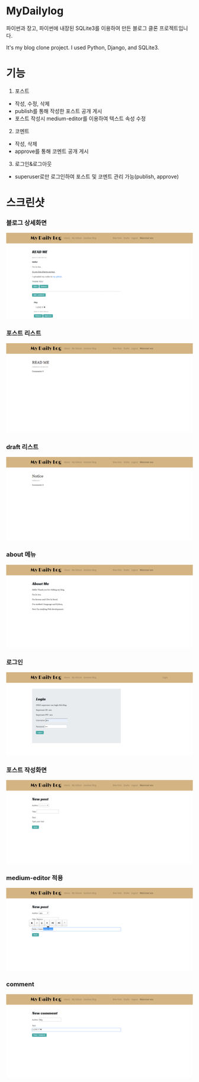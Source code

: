 # MyDailylog
 파이썬과 장고, 파이썬에 내장된 SQLite3를 이용하여 만든 블로그 클론 프로젝트입니다.
 
 It's my blog clone project. I used Python, Django, and SQLite3.
 
# 기능
1. 포스트
  * 작성, 수정, 삭제
 * publish를 통해 작성한 포스트 공개 게시
 * 포스트 작성시 medium-editor를 이용하여 텍스트 속성 수정

2. 코멘트
 * 작성, 삭제
 * approve를 통해 코멘트 공개 게시
 
3. 로그인&로그아웃
  * superuser로만 로그인하여 포스트 및 코멘트 관리 가능(publish, approve)
 
# 스크린샷
### 블로그 상세화면
![](https://github.com/arajo-hub/Blog-MyDailylog/blob/master/image/detailview.png)
### 포스트 리스트
![](https://github.com/arajo-hub/Blog-MyDailylog/blob/master/image/listview.png)
### draft 리스트
![](https://github.com/arajo-hub/Blog-MyDailylog/blob/master/image/draftview.png)
### about 메뉴
![](https://github.com/arajo-hub/Blog-MyDailylog/blob/master/image/aboutme.png)
### 로그인
![](https://github.com/arajo-hub/Blog-MyDailylog/blob/master/image/login.png)
### 포스트 작성화면
![](https://github.com/arajo-hub/Blog-MyDailylog/blob/master/image/newpost.png)
### medium-editor 적용
![](https://github.com/arajo-hub/Blog-MyDailylog/blob/master/image/mediumeditor.png)
### comment
![](https://github.com/arajo-hub/Blog-MyDailylog/blob/master/image/comment.png)

